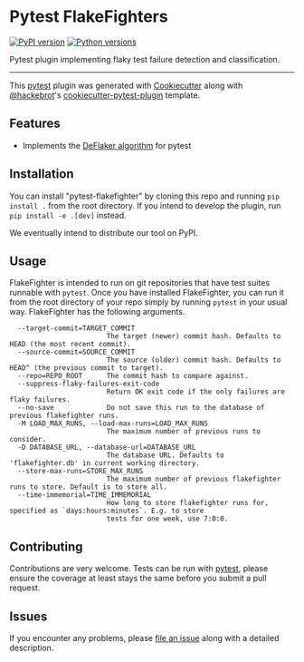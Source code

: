 # Pytest FlakeFighters

[![PyPI version](https://img.shields.io/pypi/v/pytest-flakefighter.svg)](https://pypi.org/project/pytest-flakefighter)
[![Python versions](https://img.shields.io/pypi/pyversions/pytest-flakefighter.svg)](https://pypi.org/project/pytest-flakefighter)

Pytest plugin implementing flaky test failure detection and
classification.

------------------------------------------------------------------------

This [pytest](https://github.com/pytest-dev/pytest) plugin was generated with [Cookiecutter](https://github.com/audreyr/cookiecutter) along with [\@hackebrot](https://github.com/hackebrot)\'s [cookiecutter-pytest-plugin](https://github.com/pytest-dev/cookiecutter-pytest-plugin) template.

## Features

-   Implements the [DeFlaker algorithm](https://deflaker.com/) for pytest


## Installation

You can install \"pytest-flakefighter\" by cloning this repo and running `pip install .` from the root directory.
If you intend to develop the plugin, run `pip install -e .[dev]` instead.

We eventually intend to distribute our tool on PyPI.

## Usage

FlakeFighter is intended to run on git repositories that have test suites runnable with `pytest`.
Once you have installed FlakeFighter, you can run it from the root directory of your repo simply by running `pytest` in your usual way.
FlakeFighter has the following arguments.

```
  --target-commit=TARGET_COMMIT
                        The target (newer) commit hash. Defaults to HEAD (the most recent commit).
  --source-commit=SOURCE_COMMIT
                        The source (older) commit hash. Defaults to HEAD^ (the previous commit to target).
  --repo=REPO_ROOT      The commit hash to compare against.
  --suppress-flaky-failures-exit-code
                        Return OK exit code if the only failures are flaky failures.
  --no-save             Do not save this run to the database of previous flakefighter runs.
  -M LOAD_MAX_RUNS, --load-max-runs=LOAD_MAX_RUNS
                        The maximum number of previous runs to consider.
  -D DATABASE_URL, --database-url=DATABASE_URL
                        The database URL. Defaults to 'flakefighter.db' in current working directory.
  --store-max-runs=STORE_MAX_RUNS
                        The maximum number of previous flakefighter runs to store. Default is to store all.
  --time-immemorial=TIME_IMMEMORIAL
                        How long to store flakefighter runs for, specified as `days:hours:minutes`. E.g. to store
                        tests for one week, use 7:0:0.
```

## Contributing

Contributions are very welcome.
Tests can be run with [pytest](https://pytest.readthedocs.io/en/latest/), please ensure the coverage at least stays the same before you submit a pull request.

## Issues

If you encounter any problems, please [file an issue](https://github.com/test-flare/pytest-flakefighter/issues) along with a detailed description.
